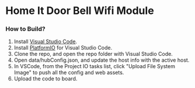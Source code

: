 # Home It Door Bell Wifi Module
### How to Build?
1. Install [Visual Studio Code](https://code.visualstudio.com/).
2. Install [PlatformIO](https://platformio.org/platformio-ide) for Visual Studio Code.
3. Clone the repo, and open the repo folder with Visual Studio Code.
4. Open data/hubConfig.json, and update the host info with the active host.
5. In VSCode, from the Project IO tasks list, click "Upload File System Image" to push all the config and web assets.
6. Upload the code to board.
